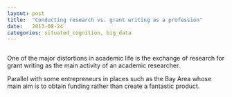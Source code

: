 ```yaml
---
layout: post
title:  "Conducting research vs. grant writing as a profession"
date:   2013-08-24
categories: situated_cognition, big_data
---
```


![]()

One of the major distortions in academic life is the exchange of research for grant writing as the main activity of an academic researcher.

Parallel with some entrepreneurs in places such as the Bay Area whose main aim is to obtain funding rather than create a fantastic product. 

